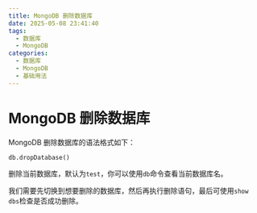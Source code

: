 ```yaml
---
title: MongoDB 删除数据库
date: 2025-05-08 23:41:40
tags:
  - 数据库
  - MongoDB
categories:
  - 数据库
  - MongoDB
  - 基础用法
---
```

# MongoDB 删除数据库

MongoDB 删除数据库的语法格式如下：

```sql
db.dropDatabase()
```

删除当前数据库，默认为`test`，你可以使用`db`命令查看当前数据库名。

我们需要先切换到想要删除的数据库，然后再执行删除语句，最后可使用`show dbs`检查是否成功删除。
